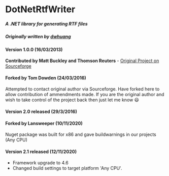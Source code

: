 # DotNetRtfWriter
##### A .NET library for generating RTF files

##### Originally written by [dwhuang](https://github.com/dwhuang)

#### Version 1.0.0 (16/03/2013)
**Contributed by Matt Buckley and Thomson Reuters** - [Original Project on Sourceforge](https://sourceforge.net/projects/netrtfwriter/)

#### Forked by Tom Dowden (24/03/2016)
Attempted to contact original author via Sourceforge. Have forked here to allow contribution of ammendments made.  If you are the original author and wish to take control of the project back then just let me know :smiley:

#### Version 2.0 released (29/3/2016)

#### Forked by Lansweeper (10/11/2020)
Nuget package was built for x86 and gave buildwarnings in our projects (Any CPU) 

#### Version 2.1 released (12/11/2020)
- Framework upgrade to 4.6
- Changed build settings to target platform 'Any CPU'.